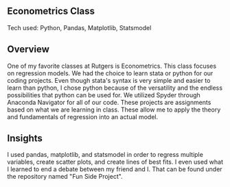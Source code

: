 ## Econometrics Class
Tech used: Python, Pandas, Matplotlib, Statsmodel

## Overview
One of my favorite classes at Rutgers is Econometrics. This class focuses on regression models. We had the choice to learn stata or python for our coding projects. Even though stata's syntax is very simple and easier to learn than python, I chose python because of the versatility and the endless possibilities that python can be used for. We utilized Spyder through Anaconda Navigator for all of our code.
These projects are assignments based on what we are learning in class. These allow me to apply the theory and fundamentals of regression into an actual model. 

## Insights
I used pandas, matplotlib, and statsmodel in order to regress multiple variables, create scatter plots, and create lines of best fits. I even used what I learned to end a debate between my friend and I. That can be found under the repository named "Fun Side Project". 

